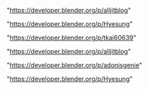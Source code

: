 "https://developer.blender.org/p/alljitblog"

"https://developer.blender.org/p/Hyesung"

 
"https://developer.blender.org/p/tkai60639"


"https://developer.blender.org/p/alljitblog"


"https://developer.blender.org/p/adonisgenie"


"https://developer.blender.org/p/Hyesung"


 
